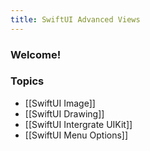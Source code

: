 ```yaml
---
title: SwiftUI Advanced Views
---
```


### Welcome!

### Topics
- [[SwiftUI Image]]
- [[SwiftUI Drawing]]
- [[SwiftUI Intergrate UIKit]]
- [[SwiftUI Menu Options]]
